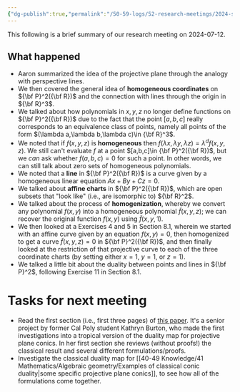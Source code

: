 ```yaml
---
{"dg-publish":true,"permalink":"/50-59-logs/52-research-meetings/2024-summer/reu-meeting-2024-07-12/","updated":"2024-08-06T14:10:49-07:00"}
---
```


This following is a brief summary of our research meeting on 2024-07-12.

## What happened

- Aaron summarized the idea of the projective plane through the analogy with perspective lines.
- We then covered the general idea of **homogeneous coordinates** on ${\bf P}^2({\bf R})$ and the connection with lines through the origin in ${\bf R}^3$.
- We talked about how polynomials in $x, y, z$ no longer define functions on ${\bf P}^2({\bf R})$ due to the fact that the point $[a,b,c]$ really corresponds to an equivalence class of points, namely all points of the form $(\lambda a,\lambda b,\lambda c)\in {\bf R}^3$.
- We noted that if $f(x,y,z)$ is **homogeneous** then $f(\lambda x,\lambda y, \lambda z)=\lambda^d f(x,y,z)$. We still can't evaluate $f$ at a point $[a,b,c]\in {\bf P}^2({\bf R})$, but we *can* ask whether $f(a,b,c)=0$ for such a point. In other words, we can still talk about zero sets of homogeneous polynomials.
- We noted that a **line** in ${\bf P}^2({\bf R})$ is a curve given by a homogeneous linear equation $Ax+By+Cz=0$.
- We talked about **affine charts** in ${\bf P}^2({\bf R})$, which are open subsets that "look like" (i.e., are isomorphic to) ${\bf R}^2$.
- We talked about the process of **homogenization**, whereby we convert any polynomial $f(x,y)$ into a homogeneous polynomial $\tilde{f}(x,y,z)$; we can recover the original function $f(x,y)$ using $\tilde{f}(x,y,1)$.
- We then looked at a Exercises 4 and 5 in Section 8.1, wherein we started with an affine curve given by an equation $f(x,y)=0$, then homogenized to get a curve $\tilde{f}(x,y,z)=0$ in ${\bf P}^2({\bf R})$, and then finally looked at the restriction of that projective curve to each of the three coordinate charts (by setting either $x=1$, $y=1$, or $z=1$).
- We talked a little bit about the duality between points and lines in ${\bf P}^2$, following Exercise 11 in Section 8.1.

# Tasks for next meeting

- Read the first section (i.e., first three pages) of [this paper](https://cpslo-my.sharepoint.com/:b:/g/personal/rweaston_calpoly_edu/EQ4NAss4etlOmWnkXkyJIDcB8mNO4it9xyQstF5BDQM4Bg?e=ZK5S55). It's a senior project by former Cal Poly student Kathryn Burton, who made the first investigations into a tropical version of the duality map for projective plane conics. In her first section she reviews (without proofs!) the classical result and several different formulations/proofs.
- Investigate the classical duality map for [[40-49 Knowledge/41 Mathematics/Algebraic geometry/Examples of classical conic duality\|some specific projective plane conics]], to see how all of the formulations come together.